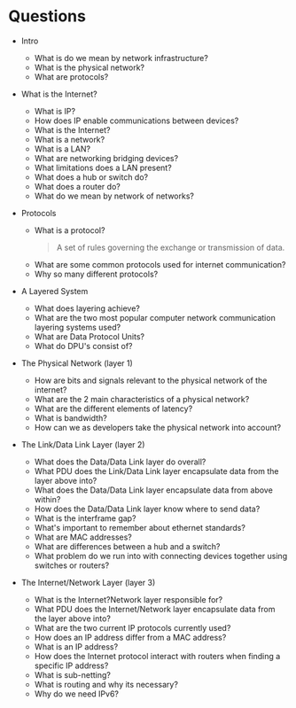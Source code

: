 # Questions

- Intro
  - What is do we mean by network infrastructure?
  - What is the physical network?
  - What are protocols?

- What is the Internet?
  - What is IP?
  - How does IP enable communications between devices?
  - What is the Internet?
  - What is a network?
  - What is a LAN?
  - What are networking bridging devices?
  - What limitations does a LAN present?
  - What does a hub or switch do?
  - What does a router do?
  - What do we mean by network of networks?

- Protocols
  - What is a protocol?
    > A set of rules governing the exchange or transmission of data.
  - What are some common protocols used for internet communication?
  - Why so many different protocols?

- A Layered System
  - What does layering achieve?
  - What are the two most popular computer network communication layering systems used?
  - What are Data Protocol Units?
  - What do DPU's consist of?

- The Physical Network (layer 1)
  - How are bits and signals relevant to the physical network of the internet?
  - What are the 2 main characteristics of a physical network?
  - What are the different elements of latency?
  - What is bandwidth?
  - How can we as developers take the physical network into account?

- The Link/Data Link Layer (layer 2)
  - What does the Data/Data Link layer do overall?
  - What PDU does the Link/Data Link layer encapsulate data from the layer above into?
  - What does the Data/Data Link layer encapsulate data from above within?
  - How does the Data/Data Link layer know where to send data?
  - What is the interframe gap?
  - What's important to remember about ethernet standards?
  - What are MAC addresses?
  - What are differences between a hub and a switch?
  - What problem do we run into with connecting devices together using switches or routers?

- The Internet/Network Layer (layer 3)
  - What is the Internet?Network layer responsible for?
  - What PDU does the Internet/Network layer encapsulate data from the layer above into?
  - What are the two current IP protocols currently used?
  - How does an IP address differ from a MAC address?
  - What is an IP address?
  - How does the Internet protocol interact with routers when finding a specific IP address?
  - What is sub-netting?
  - What is routing and why its necessary?
  - Why do we need IPv6?

